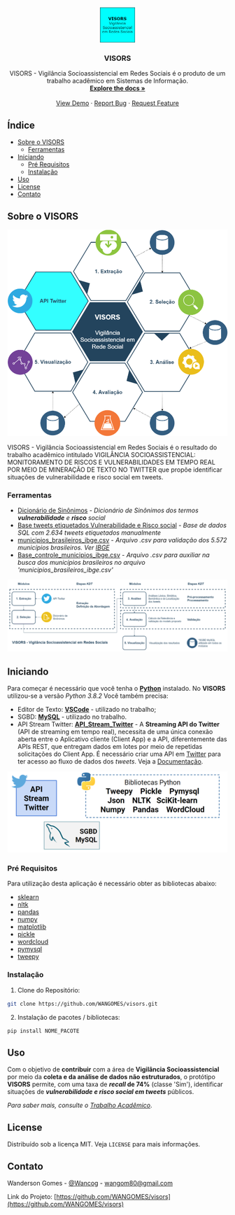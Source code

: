<!--
*** Thanks for checking out this README Template. If you have a suggestion that would
*** make this better, please fork the repo and create a pull request or simply open
*** an issue with the tag "enhancement".
*** Thanks again! Now go create something AMAZING! :D
***
***
***
*** To avoid retyping too much info. Do a search and replace for the following:
*** WANGOMES, visors, twitter_handle, wangom80@gmail.com
-->


<!-- PROJECT SHIELDS -->
<!--
*** I'm using markdown "reference style" links for readability.
*** Reference links are enclosed in brackets [ ] instead of parentheses ( ).
*** See the bottom of this document for the declaration of the reference variables
*** for contributors-url, forks-url, etc. This is an optional, concise syntax you may use.
*** https://www.markdownguide.org/basic-syntax/#reference-style-links
-->
<!--[![Contributors][contributors-shield]][contributors-url]
[![Forks][forks-shield]][forks-url]
[![Stargazers][stars-shield]][stars-url]
[![Issues][issues-shield]][issues-url]
[![MIT License][license-shield]][license-url]
[![LinkedIn][linkedin-shield]][linkedin-url]
-->


<!-- PROJECT LOGO -->
<br />
<p align="center">
  <a href="https://github.com/WANGOMES/visors">
    <img src="images/logo.png" alt="Logo" width="80" height="80">
  </a>

  <h3 align="center">VISORS</h3>

  <p align="center">VISORS - Vigilância Socioassistencial em Redes Sociais é o produto de um trabalho acadêmico em Sistemas de Informação.
  <br />
    <a href="https://github.com/WANGOMES/visors"><strong>Explore the docs »</strong></a>
    <br />
    <br />
    <a href="https://github.com/WANGOMES/visors">View Demo</a>
    ·
    <a href="https://github.com/WANGOMES/visors/issues">Report Bug</a>
    ·
    <a href="https://github.com/WANGOMES/visors/issues">Request Feature</a>
  </p>
</p>



<!-- TABLE OF CONTENTS -->
## Índice

* [Sobre o VISORS](#sobre-o-visors)
  * [Ferramentas](#ferramentas)
* [Iniciando](#iniciando)
  * [Pré Requisitos](#pré-requisitos)
  * [Instalação](#instalação)
* [Uso](#uso)
* [License](#license)
* [Contato](#contato)
<!--* [Acknowledgements](#acknowledgements)-->



<!-- ABOUT THE PROJECT -->
## Sobre o VISORS

![Product Name Screen Shot][product-screenshot]

VISORS - Vigilância Socioassistencial em Redes Sociais é o resultado do trabalho acadêmico intitulado VIGILÂNCIA SOCIOASSISTENCIAL: MONITORAMENTO DE RISCOS E VULNERABILIDADES EM TEMPO REAL POR MEIO DE MINERAÇÃO DE TEXTO NO TWITTER que propõe identificar situações de vulnerabilidade e risco social em tweets.

### Ferramentas

* [Dicionário de Sinônimos](./arquivos/stem_termos.txt) - _Dicionário de Sinônimos dos termos **vulnerabilidade** e **risco** social_
* [Base tweets etiquetados Vulnerabilidade e Risco social]() - _Base de dados SQL com 2.634 tweets etiquetados manualmente_ 
* [municipios_brasileiros_ibge.csv](./arquivos/municipios_brasileiros_ibge.csv) - _Arquivo .csv para validação dos 5.572 municípios brasileiros. Ver [IBGE](https://www.ibge.gov.br/geociencias/downloads-geociencias.html)_
* [Base_controle_municipios_ibge.csv](./arquivos/arq_controle_mun_bra_ibge.csv) - *Arquivo .csv para auxiliar na busca dos municípios brasileiros no arquivo 'municipios_brasileiros_ibge.csv'*

![Modulos](./images/modulos.png)

<!-- GETTING STARTED -->
## Iniciando

Para começar é necessário que você tenha o **[Python](https://www.python.org/downloads/)** instalado. No **VISORS** utilizou-se a versão *Python 3.8.2*
Você também precisa:
* Editor de Texto: **[VSCode](https://code.visualstudio.com/download)** - utilizado no trabalho;
* SGBD: **[MySQL](https://www.mysql.com/downloads/)** - utilizado no trabalho.
* API Stream Twitter: **[API_Stream_Twitter](https://developer.twitter.com/en/docs/twitter-api)** - A **Streaming API do Twitter** (API de streaming em tempo real), necessita de uma única conexão aberta entre o Aplicativo cliente (Client App) e a API, diferentemente das APIs REST, que entregam dados em lotes por meio de repetidas solicitações do Client App. É necessário criar uma API em [Twitter](https://developer.twitter.com/en/docs/twitter-api) para ter acesso ao fluxo de dados dos *tweets*. Veja a [Documentação](https://developer.twitter.com/en/doc).

![Ferramentas](./images/ferramentas.png)

### Pré Requisitos

Para utilização desta aplicação é necessário obter as bibliotecas abaixo:
* [sklearn](https://scikit-learn.org/stable/index.html)
* [nltk](https://www.nltk.org/)
* [pandas](https://pandas.pydata.org/pandas-docs/stable/getting_started/install.html)
* [numpy](https://numpy.org/install/)
* [matplotlib](https://matplotlib.org/3.3.3/users/installing.html)
* [pickle](https://pypi.org/project/pickle5/)
* [wordcloud](https://pypi.org/project/wordcloud/)
* [pymysql](https://pypi.org/project/PyMySQL/)
* [tweepy](http://docs.tweepy.org/en/latest/install.html)


### Instalação

1. Clone do Repositório:
```sh
git clone https://github.com/WANGOMES/visors.git
```
2. Instalação de pacotes / bibliotecas:
```sh
pip install NOME_PACOTE
```



<!-- USAGE EXAMPLES -->
## Uso

Com o objetivo de **contribuir** com a área de **Vigilância Socioassistencial** por meio da **coleta e da análise de dados não estruturados**, o protótipo **VISORS** permite, com uma taxa de **_recall_ de 74%** (classe 'Sim'), identificar situações de ***vulnerabilidade e risco social em tweets*** públicos. 

_Para saber mais, consulte o [Trabalho Acadêmico](https://example.com)_.

<!-- ROADMAP -->
<!--## Roadmap

See the [open issues](https://github.com/WANGOMES/visors/issues) for a list of proposed features (and known issues).

-->

<!-- CONTRIBUTING -->
<!--## Contributing

Contributions are what make the open source community such an amazing place to be learn, inspire, and create. Any contributions you make are **greatly appreciated**.

1. Fork the Project
2. Create your Feature Branch (`git checkout -b feature/AmazingFeature`)
3. Commit your Changes (`git commit -m 'Add some AmazingFeature'`)
4. Push to the Branch (`git push origin feature/AmazingFeature`)
5. Open a Pull Request

-->

<!-- LICENSE -->
## License

Distribuído sob a licença MIT. Veja `LICENSE` para mais informações.


<!-- CONTACT -->
## Contato

Wanderson Gomes - [@Wancog](https://twitter.com/Wancog) - wangom80@gmail.com

Link do Projeto: [https://github.com/WANGOMES/visors](https://github.com/WANGOMES/visors)



<!-- ACKNOWLEDGEMENTS -->
<!--## Acknowledgements

* []()
* []()
* []()-->





<!-- MARKDOWN LINKS & IMAGES -->
<!-- https://www.markdownguide.org/basic-syntax/#reference-style-links -->
<!--[contributors-shield]: https://img.shields.io/github/contributors/WANGOMES/visors.svg?style=flat-square
[contributors-url]: https://github.com/WANGOMES/visors/graphs/contributors
[forks-shield]: https://img.shields.io/github/forks/WANGOMES/visors.svg?style=flat-square
[forks-url]: https://github.com/WANGOMES/visors/network/members
[stars-shield]: https://img.shields.io/github/stars/WANGOMES/visors.svg?style=flat-square
[stars-url]: https://github.com/WANGOMES/visors/stargazers
[issues-shield]: https://img.shields.io/github/issues/WANGOMES/visors.svg?style=flat-square
[issues-url]: https://github.com/WANGOMES/visors/issues
[license-shield]: https://img.shields.io/github/license/WANGOMES/visors.svg?style=flat-square
[license-url]: https://github.com/WANGOMES/visors/blob/master/LICENSE.txt
[linkedin-shield]: https://img.shields.io/badge/-LinkedIn-black.svg?style=flat-square&logo=linkedin&colorB=555
[linkedin-url]: https://linkedin.com/in/WANGOMES-->
[product-screenshot]: ./images/visors.png
